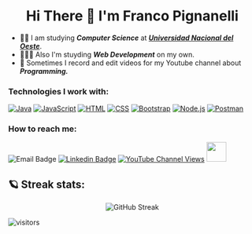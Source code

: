  <h1 align="center">Hi There 👋 I'm Franco Pignanelli</h1> 
          
- 👨‍🎓 I am studying ***Computer Science*** at [***Universidad Nacional del Oeste***](http://www.uno.edu.ar).
- 👨🏻‍💻 Also I'm stuyding ***Web Development*** on my own.
- 🎥 Sometimes I record and edit videos for my Youtube channel about ***Programming.***

<!-- logos de tecnologías -->
<h3>Technologies I work with: </h3>
<a href="#"><img alt="Java" src="https://img.shields.io/badge/Java-007396.svg?logo=java&logoColor=white"></a>
<a href="#"><img alt="JavaScript" src="https://img.shields.io/badge/JavaScript-F7DF1E.svg?logo=javascript&logoColor=black"></a>
<a href="#"><img alt="HTML" src="https://img.shields.io/badge/HTML-E34F26.svg?logo=html5&logoColor=white"></a>
<a href="#"><img alt="CSS" src="https://img.shields.io/badge/CSS-1572B6.svg?logo=css3&logoColor=white"></a>
<a href="#"><img alt="Bootstrap" src="https://img.shields.io/badge/Bootstrap-7952B3.svg?logo=bootstrap&logoColor=white"></a>
<a href="#"><img alt="Node.js" src="https://img.shields.io/badge/Node.js-43853D.svg?logo=node.js&logoColor=white"></a>
<a href="#"><img alt="Postman" src="https://img.shields.io/badge/Postman-FF6C37?logo=postman&logoColor=white"></a>


<!-- Social badges  -->
<h3>How to reach me:  </h3>

![Email Badge](https://img.shields.io/badge/Gmail-D14836?style=for-the-badge&logo=gmail&logoColor=white)<a/>
[![Linkedin Badge](https://img.shields.io/badge/-LinkedIn-0075b5?style=for-the-badge&logo=Linkedin&logoWidth=20)](https://www.linkedin.com/in/francopignanelli/)
<a href="mailto:francopignanelli@outlook.com" target="_blank">
<a href="https://www.youtube.com/c/asimovcode" target="_blank">![YouTube Channel Views](https://img.shields.io/youtube/channel/views/UCV_jmqkyRwFyoC3_FWpVdVQ?color=%230072b1&label=Asimov%20Code&style=for-the-badge)<a/> 
<a href="https://www.youtube.com/c/asimovcode"><img height="40px" width="40px" src="https://user-images.githubusercontent.com/68193510/136159045-50a59747-0aea-4381-b7b0-f798c2a29ca3.png" href="https://www.youtube.com/c/asimovcode"><a/>
     
 
<!--  estadisticas de github  -->         
## 🪐 Streak stats: 
<section align="center">   
         
![GitHub Streak](http://github-readme-streak-stats.herokuapp.com?user=francopig&theme=dark&date_format=M%20j%5B%2C%20Y%5D&sideLabels=0072B1&border=0072B1&currStreakLabel=0072B1&ring=0072B1)
         </section>
         
 
        
<!--  contador de visitante             -->
![visitors](https://visitor-badge.glitch.me/badge?page_id=francopig.visitor-badge.issue.1)   

